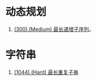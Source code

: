 # 动态规划

1. [(300).(Medium) 最长递增子序列][300]。

# 字符串

1. [(1044).(Hard) 最长重复子串][1044]


[300]: ../dynamicprogramming/E300_Medium_LongestIncreasingSubsequence.java
[1044]: ../string/E1044_Hard_LongestDuplicateSubstring.java